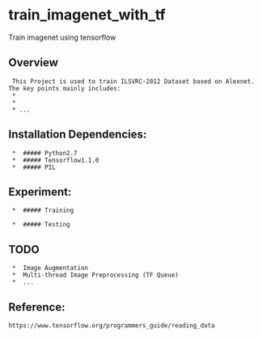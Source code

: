 # train_imagenet_with_tf
Train imagenet using tensorflow


##	 Overview

     This Project is used to train ILSVRC-2012 Dataset based on Alexnet. The key points mainly includes:
     *	
     * 
     * ...

##	 Installation Dependencies:
	 *	##### Python2.7
	 *	##### Tensorflow1.1.0
	 *  ##### PIL

## Experiment:
	 *	##### Training
	 
	 *	##### Testing
	 

##	 TODO

     *	Image Augmentation 
     *	Multi-thread Image Preprocessing (TF Queue)
     *  ...


##	 Reference:
	https://www.tensorflow.org/programmers_guide/reading_data
